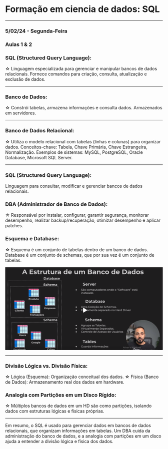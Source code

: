 # Formação em ciencia de dados: SQL 
---
### 5/02/24 - Segunda-Feira

### Aulas 1 & 2 

### SQL (Structured Query Language):

☆ Linguagem especializada para gerenciar e manipular bancos de dados relacionais.
Fornece comandos para criação, consulta, atualização e exclusão de dados.

---
### Banco de Dados:

☆ Constrói tabelas, armazena informações e consulta dados.
Armazenados em servidores.

---
### Banco de Dados Relacional:

☆ Utiliza o modelo relacional com tabelas (linhas e colunas) para organizar dados.
Conceitos-chave: Tabela, Chave Primária, Chave Estrangeira, Normalização.
Exemplos de sistemas: MySQL, PostgreSQL, Oracle Database, Microsoft SQL Server.

---
### SQL (Structured Query Language):

Linguagem para consultar, modificar e gerenciar bancos de dados relacionais.

### DBA (Administrador de Banco de Dados):

☆ Responsável por instalar, configurar, garantir segurança, monitorar desempenho, realizar backup/recuperação, otimizar desempenho e aplicar patches.

### Esquema e Database:

☆ Esquema é um conjunto de tabelas dentro de um banco de dados.
Database é um conjunto de schemas, que por sua vez é um conjunto de tabelas.

!['Esquema](aula2.PNG)

---
### Divisão Lógica vs. Divisão Física:

☆ Lógica (Esquema): Organização conceitual dos dados.
☆ Física (Banco de Dados): Armazenamento real dos dados em hardware.

### Analogia com Partições em um Disco Rígido:

☆ Múltiplos bancos de dados em um HD são como partições, isolando dados com estruturas lógicas e físicas próprias.

---
Em resumo, o SQL é usado para gerenciar dados em bancos de dados relacionais, que organizam informações em tabelas. Um DBA cuida da administração do banco de dados, e a analogia com partições em um disco ajuda a entender a divisão lógica e física dos dados.
